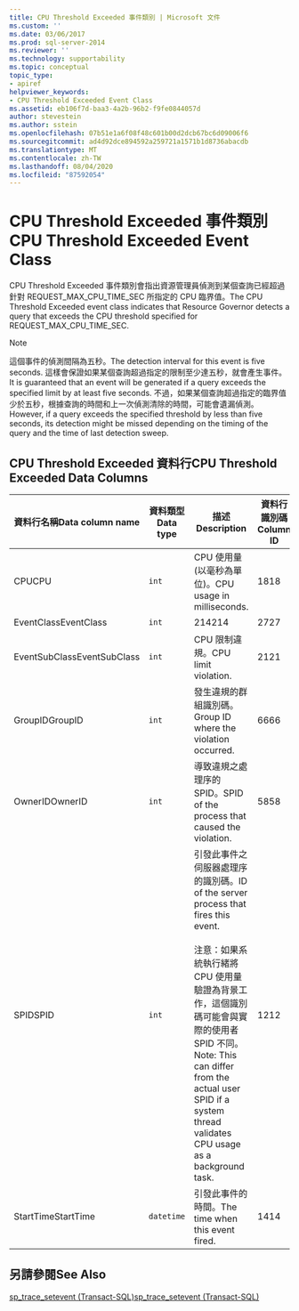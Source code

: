 ```yaml
---
title: CPU Threshold Exceeded 事件類別 | Microsoft 文件
ms.custom: ''
ms.date: 03/06/2017
ms.prod: sql-server-2014
ms.reviewer: ''
ms.technology: supportability
ms.topic: conceptual
topic_type:
- apiref
helpviewer_keywords:
- CPU Threshold Exceeded Event Class
ms.assetid: eb106f7d-baa3-4a2b-96b2-f9fe0844057d
author: stevestein
ms.author: sstein
ms.openlocfilehash: 07b51e1a6f08f48c601b00d2dcb67bc6d09006f6
ms.sourcegitcommit: ad4d92dce894592a259721a1571b1d8736abacdb
ms.translationtype: MT
ms.contentlocale: zh-TW
ms.lasthandoff: 08/04/2020
ms.locfileid: "87592054"
---
```

# <a name="cpu-threshold-exceeded-event-class"></a><span data-ttu-id="4c6f8-102">CPU Threshold Exceeded 事件類別</span><span class="sxs-lookup"><span data-stu-id="4c6f8-102">CPU Threshold Exceeded Event Class</span></span>
  <span data-ttu-id="4c6f8-103">CPU Threshold Exceeded 事件類別會指出資源管理員偵測到某個查詢已經超過針對 REQUEST_MAX_CPU_TIME_SEC 所指定的 CPU 臨界值。</span><span class="sxs-lookup"><span data-stu-id="4c6f8-103">The CPU Threshold Exceeded event class indicates that Resource Governor detects a query that exceeds the CPU threshold specified for REQUEST_MAX_CPU_TIME_SEC.</span></span>  
  
> [!NOTE]  
>  <span data-ttu-id="4c6f8-104">這個事件的偵測間隔為五秒。</span><span class="sxs-lookup"><span data-stu-id="4c6f8-104">The detection interval for this event is five seconds.</span></span> <span data-ttu-id="4c6f8-105">這樣會保證如果某個查詢超過指定的限制至少達五秒，就會產生事件。</span><span class="sxs-lookup"><span data-stu-id="4c6f8-105">It is guaranteed that an event will be generated if a query exceeds the specified limit by at least five seconds.</span></span> <span data-ttu-id="4c6f8-106">不過，如果某個查詢超過指定的臨界值少於五秒，根據查詢的時間和上一次偵測清除的時間，可能會遺漏偵測。</span><span class="sxs-lookup"><span data-stu-id="4c6f8-106">However, if a query exceeds the specified threshold by less than five seconds, its detection might be missed depending on the timing of the query and the time of last detection sweep.</span></span>  
  
## <a name="cpu-threshold-exceeded-data-columns"></a><span data-ttu-id="4c6f8-107">CPU Threshold Exceeded 資料行</span><span class="sxs-lookup"><span data-stu-id="4c6f8-107">CPU Threshold Exceeded Data Columns</span></span>  
  
|<span data-ttu-id="4c6f8-108">資料行名稱</span><span class="sxs-lookup"><span data-stu-id="4c6f8-108">Data column name</span></span>|<span data-ttu-id="4c6f8-109">資料類型</span><span class="sxs-lookup"><span data-stu-id="4c6f8-109">Data type</span></span>|<span data-ttu-id="4c6f8-110">描述</span><span class="sxs-lookup"><span data-stu-id="4c6f8-110">Description</span></span>|<span data-ttu-id="4c6f8-111">資料行識別碼</span><span class="sxs-lookup"><span data-stu-id="4c6f8-111">Column ID</span></span>|<span data-ttu-id="4c6f8-112">可篩選</span><span class="sxs-lookup"><span data-stu-id="4c6f8-112">Filterable</span></span>|  
|----------------------|---------------|-----------------|---------------|----------------|  
|<span data-ttu-id="4c6f8-113">CPU</span><span class="sxs-lookup"><span data-stu-id="4c6f8-113">CPU</span></span>|`int`|<span data-ttu-id="4c6f8-114">CPU 使用量 (以毫秒為單位)。</span><span class="sxs-lookup"><span data-stu-id="4c6f8-114">CPU usage in milliseconds.</span></span>|<span data-ttu-id="4c6f8-115">18</span><span class="sxs-lookup"><span data-stu-id="4c6f8-115">18</span></span>|<span data-ttu-id="4c6f8-116">是</span><span class="sxs-lookup"><span data-stu-id="4c6f8-116">Yes</span></span>|  
|<span data-ttu-id="4c6f8-117">EventClass</span><span class="sxs-lookup"><span data-stu-id="4c6f8-117">EventClass</span></span>|`int`|<span data-ttu-id="4c6f8-118">214</span><span class="sxs-lookup"><span data-stu-id="4c6f8-118">214</span></span>|<span data-ttu-id="4c6f8-119">27</span><span class="sxs-lookup"><span data-stu-id="4c6f8-119">27</span></span>|<span data-ttu-id="4c6f8-120">否</span><span class="sxs-lookup"><span data-stu-id="4c6f8-120">No</span></span>|  
|<span data-ttu-id="4c6f8-121">EventSubClass</span><span class="sxs-lookup"><span data-stu-id="4c6f8-121">EventSubClass</span></span>|`int`|<span data-ttu-id="4c6f8-122">CPU 限制違規。</span><span class="sxs-lookup"><span data-stu-id="4c6f8-122">CPU limit violation.</span></span>|<span data-ttu-id="4c6f8-123">21</span><span class="sxs-lookup"><span data-stu-id="4c6f8-123">21</span></span>|<span data-ttu-id="4c6f8-124">是</span><span class="sxs-lookup"><span data-stu-id="4c6f8-124">Yes</span></span>|  
|<span data-ttu-id="4c6f8-125">GroupID</span><span class="sxs-lookup"><span data-stu-id="4c6f8-125">GroupID</span></span>|`int`|<span data-ttu-id="4c6f8-126">發生違規的群組識別碼。</span><span class="sxs-lookup"><span data-stu-id="4c6f8-126">Group ID where the violation occurred.</span></span>|<span data-ttu-id="4c6f8-127">66</span><span class="sxs-lookup"><span data-stu-id="4c6f8-127">66</span></span>|<span data-ttu-id="4c6f8-128">是</span><span class="sxs-lookup"><span data-stu-id="4c6f8-128">Yes</span></span>|  
|<span data-ttu-id="4c6f8-129">OwnerID</span><span class="sxs-lookup"><span data-stu-id="4c6f8-129">OwnerID</span></span>|`int`|<span data-ttu-id="4c6f8-130">導致違規之處理序的 SPID。</span><span class="sxs-lookup"><span data-stu-id="4c6f8-130">SPID of the process that caused the violation.</span></span>|<span data-ttu-id="4c6f8-131">58</span><span class="sxs-lookup"><span data-stu-id="4c6f8-131">58</span></span>|<span data-ttu-id="4c6f8-132">是</span><span class="sxs-lookup"><span data-stu-id="4c6f8-132">Yes</span></span>|  
|<span data-ttu-id="4c6f8-133">SPID</span><span class="sxs-lookup"><span data-stu-id="4c6f8-133">SPID</span></span>|`int`|<span data-ttu-id="4c6f8-134">引發此事件之伺服器處理序的識別碼。</span><span class="sxs-lookup"><span data-stu-id="4c6f8-134">ID of the server process that fires this event.</span></span><br /><br /> <span data-ttu-id="4c6f8-135">注意：如果系統執行緒將 CPU 使用量驗證為背景工作，這個識別碼可能會與實際的使用者 SPID 不同。</span><span class="sxs-lookup"><span data-stu-id="4c6f8-135">Note: This can differ from the actual user SPID if a system thread validates CPU usage as a background task.</span></span>|<span data-ttu-id="4c6f8-136">12</span><span class="sxs-lookup"><span data-stu-id="4c6f8-136">12</span></span>|<span data-ttu-id="4c6f8-137">是</span><span class="sxs-lookup"><span data-stu-id="4c6f8-137">Yes</span></span>|  
|<span data-ttu-id="4c6f8-138">StartTime</span><span class="sxs-lookup"><span data-stu-id="4c6f8-138">StartTime</span></span>|`datetime`|<span data-ttu-id="4c6f8-139">引發此事件的時間。</span><span class="sxs-lookup"><span data-stu-id="4c6f8-139">The time when this event fired.</span></span>|<span data-ttu-id="4c6f8-140">14</span><span class="sxs-lookup"><span data-stu-id="4c6f8-140">14</span></span>|<span data-ttu-id="4c6f8-141">是</span><span class="sxs-lookup"><span data-stu-id="4c6f8-141">Yes</span></span>|  
  
## <a name="see-also"></a><span data-ttu-id="4c6f8-142">另請參閱</span><span class="sxs-lookup"><span data-stu-id="4c6f8-142">See Also</span></span>  
 [<span data-ttu-id="4c6f8-143">sp_trace_setevent &#40;Transact-SQL&#41;</span><span class="sxs-lookup"><span data-stu-id="4c6f8-143">sp_trace_setevent &#40;Transact-SQL&#41;</span></span>](/sql/relational-databases/system-stored-procedures/sp-trace-setevent-transact-sql)  
  
  
